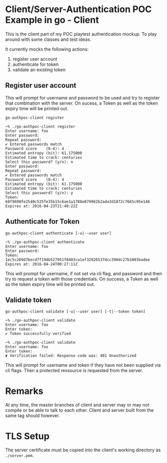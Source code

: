 Client/Server-Authentication POC Example in go - Client
=======================================================

This is the client part of my POC playtest authentication mockup.
To play around with some classes and test ideas.

It currently mocks the following actions:

1. register user account
2. authenticate for token
3. validate an existing token

Register user account
---------------------

This will prompt for username and password to be used and try to
register that combination with the server. On sucess, a Token as well
as the token expiry time will be printed out.

```
go-authpoc-client register

~% ./go-authpoc-client register
Enter username: foo
Enter password:
Repeat password:
✔ Entered passwords match
Password score    (0-4): 4
Estimated entropy (bit): 61.175000
Estimated time to crack: centuries
Select this password? (y/n): n
Enter password:
Repeat password:
✔ Entered passwords match
Password score    (0-4): 4
Estimated entropy (bit): 61.175000
Estimated time to crack: centuries
Select this password? (y/n): y
Token: 68f9698fe2540c525fe35b15c6ae1a1788e079962b2ada3d1872c7665c95e148
Expires at: 2016-04-23T21:40:22Z
```

Authenticate for Token
----------------------

```
go-authpoc-client authenticate [-u|--user user]

~% ./go-authpoc-client authenticate
Enter username: foo
Enter password:
Token: 1ec5c269d7becd7f194b527951f8403ca1ef32926537dcc390dc27b1003badee
Expires at: 2016-04-24T00:27:11Z
```

This will prompt for username, if not set via cli flag, and password
and then try to request a token with those credentials.
On success, a Token as well as the token expiry time will be printed
out.

Validate token
--------------

```
go-authpoc-client validate [-u|--user user] [-t|--token token]

~% ./go-authpoc-client validate
Enter username: foo
Enter token:
✔ Token successfully verified

~% ./go-authpoc-client validate
Enter username: foo
Enter token:
✘ Verification failed: Response code was: 401 Unauthorized
```

This will prompt for username and token if they have not been supplied
via cli flags. Then a protected ressource is requested from the
server.

Remarks
=======

At any time, the master branches of client and server may or may not
compile or be able to talk to each other. Client and server built from
the same tag should however.

TLS Setup
=========

The server certificate must be copied into the client's working
directory as `./server.pem`.
